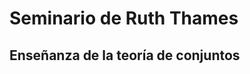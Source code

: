 Seminario de Ruth Thames
========================
Enseñanza de la teoría de conjuntos
------------------------


